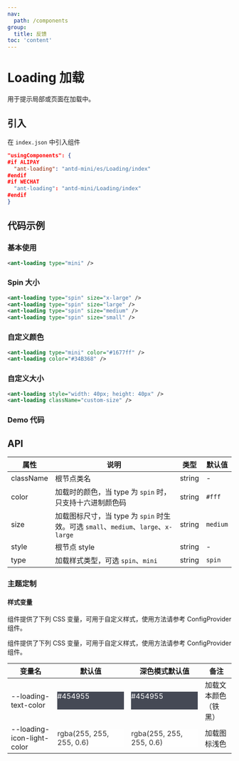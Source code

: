 ```yaml
---
nav:
  path: /components
group:
  title: 反馈
toc: 'content'
---
```


# Loading 加载

用于提示局部或页面在加载中。

## 引入

在 `index.json` 中引入组件

```json
"usingComponents": {
#if ALIPAY
  "ant-loading": "antd-mini/es/Loading/index"
#endif
#if WECHAT
  "ant-loading": "antd-mini/Loading/index"
#endif
}
```

## 代码示例

### 基本使用

```xml
<ant-loading type="mini" />
```

### Spin 大小

```xml
<ant-loading type="spin" size="x-large" />
<ant-loading type="spin" size="large" />
<ant-loading type="spin" size="medium" />
<ant-loading type="spin" size="small" />
```

### 自定义颜色

```xml
<ant-loading type="mini" color="#1677ff" />
<ant-loading color="#34B368" />
```

### 自定义大小

```xml
<ant-loading style="width: 40px; height: 40px" />
<ant-loading className="custom-size" />
```

### Demo 代码

<code src='../../demo/pages/Loading/index' noChangeButton></code>

## API

| 属性      | 说明                                                                               | 类型   | 默认值   |
| --------- | ---------------------------------------------------------------------------------- | ------ | -------- |
| className | 根节点类名                                                                         | string | -        |
| color     | 加载时的颜色，当 type 为 `spin` 时，只支持十六进制颜色码                           | string | `#fff`   |
| size      | 加载图标尺寸，当 type 为 `spin` 时生效。可选 `small`、`medium`、`large`、`x-large` | string | `medium` |
| style     | 根节点 style                                                                       | string | -        |
| type      | 加载样式类型，可选 `spin`、`mini`                                                  | string | `spin`   |

### 主题定制

#### 样式变量

组件提供了下列 CSS 变量，可用于自定义样式，使用方法请参考 ConfigProvider 组件。

组件提供了下列 CSS 变量，可用于自定义样式，使用方法请参考 ConfigProvider 组件。

| 变量名                     | 默认值                                                                                                                              | 深色模式默认值                                                                                                                      | 备注                 |
| -------------------------- | ----------------------------------------------------------------------------------------------------------------------------------- | ----------------------------------------------------------------------------------------------------------------------------------- | -------------------- |
| --loading-text-color       | <div style="width: 150px; height: 40px; background-color: #454955; color: #ffffff;">#454955</div>                                   | <div style="width: 150px; height: 40px; background-color: #454955; color: #ffffff;">#454955</div>                                   | 加载文本颜色（铁黑） |
| --loading-icon-light-color | <div style="width: 150px; height: 40px; background-color: rgba(255, 255, 255, 0.6); color: #333333;">rgba(255, 255, 255, 0.6)</div> | <div style="width: 150px; height: 40px; background-color: rgba(255, 255, 255, 0.6); color: #333333;">rgba(255, 255, 255, 0.6)</div> | 加载图标浅色         |
